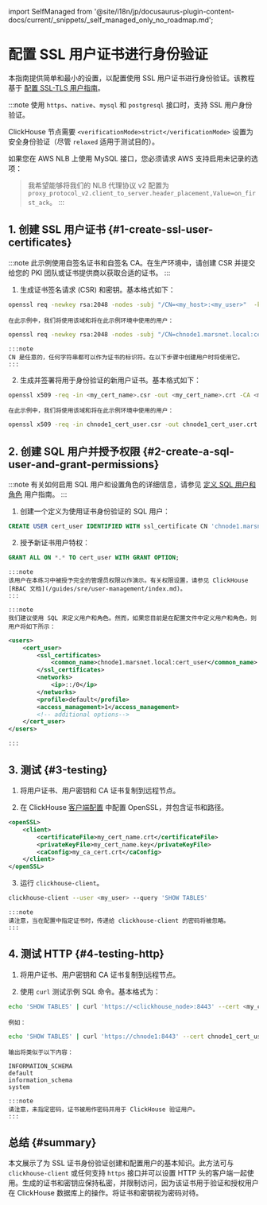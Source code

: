 import SelfManaged from '@site/i18n/jp/docusaurus-plugin-content-docs/current/_snippets/_self_managed_only_no_roadmap.md';

# 配置 SSL 用户证书进行身份验证
<SelfManaged />

本指南提供简单和最小的设置，以配置使用 SSL 用户证书进行身份验证。该教程基于 [配置 SSL-TLS 用户指南](../configuring-ssl.md)。

:::note
使用 `https`、`native`、`mysql` 和 `postgresql` 接口时，支持 SSL 用户身份验证。

ClickHouse 节点需要 `<verificationMode>strict</verificationMode>` 设置为安全身份验证（尽管 `relaxed` 适用于测试目的）。

如果您在 AWS NLB 上使用 MySQL 接口，您必须请求 AWS 支持启用未记录的选项：

> 我希望能够将我们的 NLB 代理协议 v2 配置为 `proxy_protocol_v2.client_to_server.header_placement,Value=on_first_ack`。
:::

## 1. 创建 SSL 用户证书 {#1-create-ssl-user-certificates}

:::note
此示例使用自签名证书和自签名 CA。在生产环境中，请创建 CSR 并提交给您的 PKI 团队或证书提供商以获取合适的证书。
:::

1. 生成证书签名请求 (CSR) 和密钥。基本格式如下：
```bash
openssl req -newkey rsa:2048 -nodes -subj "/CN=<my_host>:<my_user>"  -keyout <my_cert_name>.key -out <my_cert_name>.csr
```
    在此示例中，我们将使用该域和将在此示例环境中使用的用户：
```bash
openssl req -newkey rsa:2048 -nodes -subj "/CN=chnode1.marsnet.local:cert_user"  -keyout chnode1_cert_user.key -out chnode1_cert_user.csr
```
    :::note
    CN 是任意的，任何字符串都可以作为证书的标识符。在以下步骤中创建用户时将使用它。
    :::

2. 生成并签署将用于身份验证的新用户证书。基本格式如下：
```bash
openssl x509 -req -in <my_cert_name>.csr -out <my_cert_name>.crt -CA <my_ca_cert>.crt -CAkey <my_ca_cert>.key -days 365
```
    在此示例中，我们将使用该域和将在此示例环境中使用的用户：
```bash
openssl x509 -req -in chnode1_cert_user.csr -out chnode1_cert_user.crt -CA marsnet_ca.crt -CAkey marsnet_ca.key -days 365
```

## 2. 创建 SQL 用户并授予权限 {#2-create-a-sql-user-and-grant-permissions}

:::note
有关如何启用 SQL 用户和设置角色的详细信息，请参见 [定义 SQL 用户和角色](index.md) 用户指南。
:::

1. 创建一个定义为使用证书身份验证的 SQL 用户：
```sql
CREATE USER cert_user IDENTIFIED WITH ssl_certificate CN 'chnode1.marsnet.local:cert_user';
```

2. 授予新证书用户特权：
```sql
GRANT ALL ON *.* TO cert_user WITH GRANT OPTION;
```
    :::note
    该用户在本练习中被授予完全的管理员权限以作演示。有关权限设置，请参见 ClickHouse [RBAC 文档](/guides/sre/user-management/index.md)。
    :::

    :::note
    我们建议使用 SQL 来定义用户和角色。然而，如果您目前是在配置文件中定义用户和角色，则用户将如下所示：
```xml
<users>
    <cert_user>
        <ssl_certificates>
            <common_name>chnode1.marsnet.local:cert_user</common_name>
        </ssl_certificates>
        <networks>
            <ip>::/0</ip>
        </networks>
        <profile>default</profile>
        <access_management>1</access_management>
        <!-- additional options-->
    </cert_user>
</users>
```
    :::


## 3. 测试 {#3-testing}

1. 将用户证书、用户密钥和 CA 证书复制到远程节点。

2. 在 ClickHouse [客户端配置](/interfaces/cli.md#configuration_files) 中配置 OpenSSL，并包含证书和路径。

```xml
<openSSL>
    <client>
        <certificateFile>my_cert_name.crt</certificateFile>
        <privateKeyFile>my_cert_name.key</privateKeyFile>
        <caConfig>my_ca_cert.crt</caConfig>
    </client>
</openSSL>
```

3. 运行 `clickhouse-client`。
```bash
clickhouse-client --user <my_user> --query 'SHOW TABLES'
```
    :::note
    请注意，当在配置中指定证书时，传递给 clickhouse-client 的密码将被忽略。
    :::


## 4. 测试 HTTP {#4-testing-http}

1. 将用户证书、用户密钥和 CA 证书复制到远程节点。

2. 使用 `curl` 测试示例 SQL 命令。基本格式为：
```bash
echo 'SHOW TABLES' | curl 'https://<clickhouse_node>:8443' --cert <my_cert_name>.crt --key <my_cert_name>.key --cacert <my_ca_cert>.crt -H "X-ClickHouse-SSL-Certificate-Auth: on" -H "X-ClickHouse-User: <my_user>" --data-binary @-
```
    例如：
```bash
echo 'SHOW TABLES' | curl 'https://chnode1:8443' --cert chnode1_cert_user.crt --key chnode1_cert_user.key --cacert marsnet_ca.crt -H "X-ClickHouse-SSL-Certificate-Auth: on" -H "X-ClickHouse-User: cert_user" --data-binary @-
```
    输出将类似于以下内容：
```response
INFORMATION_SCHEMA
default
information_schema
system
```
    :::note
    请注意，未指定密码，证书被用作密码并用于 ClickHouse 验证用户。
    :::


## 总结 {#summary}

本文展示了为 SSL 证书身份验证创建和配置用户的基本知识。此方法可与 `clickhouse-client` 或任何支持 `https` 接口并可以设置 HTTP 头的客户端一起使用。生成的证书和密钥应保持私密，并限制访问，因为该证书用于验证和授权用户在 ClickHouse 数据库上的操作。将证书和密钥视为密码对待。
